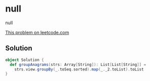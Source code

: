 # null

null

[This problem on leetcode.com](https://leetcode.com/problems/group-anagrams)

## Solution

```scala
object Solution {
  def groupAnagrams(strs: Array[String]): List[List[String]] =
    strs.view.groupBy(_.toSeq.sorted).map(_._2.toList).toList
}
```
